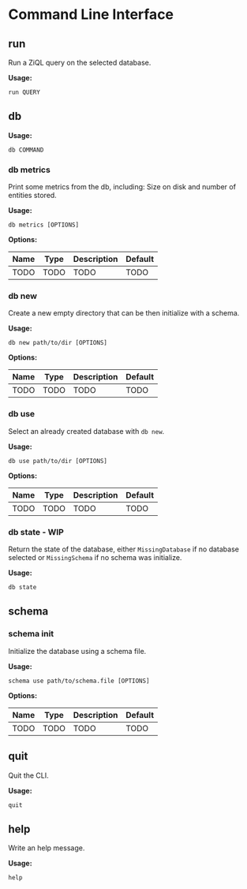 # Command Line Interface

## run

Run a ZiQL query on the selected database.

**Usage:**

```
run QUERY
```

## db

**Usage:**

```
db COMMAND
```

### db metrics

Print some metrics from the db, including: Size on disk and number of entities stored.

**Usage:**

```
db metrics [OPTIONS]
```

**Options:**

Name | Type | Description         | Default
---- | ---- | ------------------- | ----
TODO | TODO | TODO | TODO

### db new

Create a new empty directory that can be then initialize with a schema.

**Usage:**

```
db new path/to/dir [OPTIONS]
```

**Options:**

Name | Type | Description         | Default
---- | ---- | ------------------- | ----
TODO | TODO | TODO | TODO

### db use

Select an already created database with `db new`.

**Usage:**

```
db use path/to/dir [OPTIONS]
```

**Options:**

Name | Type | Description         | Default
---- | ---- | ------------------- | ----
TODO | TODO | TODO | TODO

### db state - WIP

Return the state of the database, either `MissingDatabase` if no database selected or `MissingSchema` if no schema was initialize.

**Usage:**

```
db state
```

## schema

### schema init

Initialize the database using a schema file.

**Usage:**

```
schema use path/to/schema.file [OPTIONS]
```

**Options:**

Name | Type | Description         | Default
---- | ---- | ------------------- | ----
TODO | TODO | TODO | TODO

## quit

Quit the CLI.

**Usage:**

```
quit
```

## help

Write an help message.

**Usage:**

```
help
```
